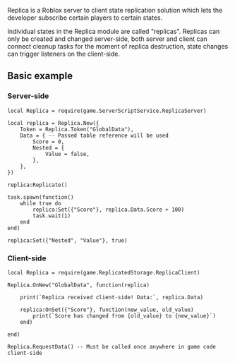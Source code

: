 Replica is a Roblox server to client state replication solution which lets the developer subscribe certain players to certain states.

Individual states in the Replica module are called "replicas". Replicas can only be created and changed server-side, both server
and client can connect cleanup tasks for the moment of replica destruction, state changes can trigger listeners on the client-side.

## Basic example

### Server-side

``` luau linenums="1"
local Replica = require(game.ServerScriptService.ReplicaServer)

local replica = Replica.New({
    Token = Replica.Token("GlobalData"),
    Data = { -- Passed table reference will be used
        Score = 0,
        Nested = {
            Value = false,
        },
    },
})

replica:Replicate()

task.spawn(function()
    while true do
        replica:Set({"Score"}, replica.Data.Score + 100)
        task.wait(1)
    end
end)

replica:Set({"Nested", "Value"}, true)
```

### Client-side

``` luau linenums="1"
local Replica = require(game.ReplicatedStorage.ReplicaClient)

Replica.OnNew("GlobalData", function(replica)

    print(`Replica received client-side! Data:`, replica.Data)

    replica:OnSet({"Score"}, function(new_value, old_value)
        print(`Score has changed from {old_value} to {new_value}`)
    end)

end)

Replica.RequestData() -- Must be called once anywhere in game code client-side
```